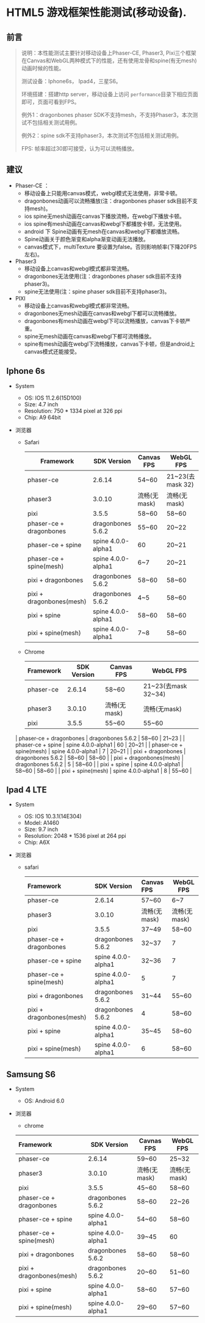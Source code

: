 # HTML5 游戏框架性能测试(移动设备).

## 前言

> 说明：本性能测试主要针对移动设备上Phaser-CE, Phaser3, Pixi三个框架在Canvas和WebGL两种模式下的性能，还有使用龙骨和spine(有无mesh)动画时候的性能。
>
> 测试设备：Iphone6s， Ipad4，三星S6。
>
> 环境搭建：搭建http server，移动设备上访问 `performance`目录下相应页面即可，页面可看到FPS。
>
> 例外1：dragonbones phaser SDK不支持mesh，不支持Phaser3，本次测试不包括相关测试用例。
>
> 例外2：spine sdk不支持phaser3，本次测试不包括相关测试用例。
>
> FPS: 帧率超过30即可接受，认为可以流畅播放。

## 建议

- Phaser-CE ：
  - 移动设备上只能用canvas模式，webgl模式无法使用，非常卡顿。
  - dragonbones动画可以流畅播放(注：dragonbones phaser sdk目前不支持mesh)。
  - ios spine无mesh动画在canvas下播放流畅，在webgl下播放卡顿。
  - ios  spine有mesh动画在canvas和webgl下都播放卡顿，无法使用。
  - android 下 Spine动画有无mesh在canvas和webgl下都播放流畅。
  - Spine动画关于颜色渐变和alpha渐变动画无法播放。
  - canvas模式下，multiTexture 要设置为false。否则影响帧率(下降20FPS左右)。
- Phaser3
  - 移动设备上canvas和webgl模式都非常流畅。
  - dragonbones无法使用(注：dragonbones phaser sdk目前不支持phaser3)。
  - spine无法使用(注：spine phaser sdk目前不支持phaser3)。
- PIXI
  - 移动设备上canvas和webgl模式都非常流畅。
  - dragonbones无mesh动画在canvas和webgl下都可以流畅播放。
  - dragonbones有mesh动画在webgl下可以流畅播放，canvas下卡顿严重。
  - spine无mesh动画在canvas和webgl下都可流畅播放。
  - spine有mesh动画在webgl下流畅播放，canvas下卡顿，但是android上canvas模式还能接受。

## Iphone 6s

* System
  * OS: IOS 11.2.6(15D100)
  * Size: 4.7 inch
  * Resolution: 750 * 1334 pixel at 326 ppi
  * Chip: A9 64bit

* 浏览器
  * Safari

    | Framework | SDK Version |   Canvas FPS   | WebGL FPS |
    |---------- | -------- | ------- |---------- |
    | phaser-ce | 2.6.14   |  54~60  | 21~23(去mask 32) |
    | phaser3   | 3.0.10   | 流畅(无mask) | 流畅(无mask) |
    | pixi      | 3.5.5    | 58~60 | 58~60 |
    | phaser-ce + dragonbones | dragonbones 5.6.2 | 55~60 | 20~22 |
    | phaser-ce + spine | spine  4.0.0-alpha1 | 60 | 20~21 |
    | phaser-ce + spine(mesh) | spine  4.0.0-alpha1 | 6~7 | 20~21 |
    | pixi + dragonbones | dragonbones 5.6.2 | 58~60 | 58~60 |
    | pixi + dragonbones(mesh) | dragonbones 5.6.2 | 4~5 | 58~60 |
    | pixi + spine | spine  4.0.0-alpha1 | 58~60 | 58~60 |
    | pixi + spine(mesh) | spine  4.0.0-alpha1 | 7~8 | 58~60 |

  * Chrome

  	| Framework | SDK Version |   Canvas FPS   | WebGL FPS |
  	|:--------- | -------- | ------- |---------- |
  	| phaser-ce | 2.6.14   | 58~60   | 21~23(去mask 32~34) |
  	| phaser3   | 3.0.10   | 流畅(无mask) | 流畅(无mask) |
  	| pixi      | 3.5.5    | 55~60 | 55~60 |
  | phaser-ce + dragonbones | dragonbones 5.6.2 | 58~60 | 21~23 |
  | phaser-ce + spine | spine  4.0.0-alpha1 | 60 | 20~21 |
  | phaser-ce + spine(mesh) | spine  4.0.0-alpha1 | 7 | 20~21 |
  | pixi + dragonbones | dragonbones 5.6.2 | 58~60 | 58~60 |
  | pixi + dragonbones(mesh) | dragonbones 5.6.2 | 5 | 58~60 |
  | pixi + spine | spine  4.0.0-alpha1 | 58~60 | 58~60 |
  | pixi + spine(mesh) | spine  4.0.0-alpha1 | 8 | 55~60 |

## Ipad 4 LTE
* System
	* OS: IOS 10.3.1(14E304)
	* Model: A1460
	* Size: 9.7 inch
	* Resolution: 2048 * 1536 pixel at 264 ppi
	* Chip: A6X

* 浏览器
  * safari

    | Framework | SDK Version |   Canvas FPS   | WebGL FPS |
    |:--------- | :------- | :------ | ------- |
    | phaser-ce | 2.6.14   |  57~60  | 6~7 |
    | phaser3   | 3.0.10   | 流畅(无mask) |流畅(无mask)|
    | pixi      | 3.5.5    | 37~49 |58~60|
    | phaser-ce + dragonbones | dragonbones 5.6.2 | 32~37 |7|
    | phaser-ce + spine | spine  4.0.0-alpha1 | 32~36 |7|
    | phaser-ce + spine(mesh) | spine  4.0.0-alpha1 | 5 |7|
    | pixi + dragonbones | dragonbones 5.6.2 | 31~44 |55~60|
    | pixi + dragonbones(mesh) | dragonbones 5.6.2 | 4 |58~60|
    | pixi + spine | spine  4.0.0-alpha1 | 35~45 |58~60|
    | pixi + spine(mesh) | spine  4.0.0-alpha1 | 6 |58~60|


## Samsung S6 
* System
  * OS: Android 6.0

* 浏览器
  * chrome	

  | Framework | SDK Version |  Cavnas FPS  | WebGL FPS |
  |:--------- | -------- | ----- |---------- |
  | phaser-ce | 2.6.14   | 59~60 | 25~32 |
  | phaser3   | 3.0.10   | 流畅(无mask) | 流畅(无mask) |
  | pixi      | 3.5.5    | 45~60 | 58~60 |
  | phaser-ce + dragonbones | dragonbones 5.6.2 | 58~60 | 22~26 |
  | phaser-ce + spine | spine  4.0.0-alpha1 | 54~60 | 58~60 |
  | phaser-ce + spine(mesh) | spine  4.0.0-alpha1 | 39~45 | 60 |
  | pixi + dragonbones | dragonbones 5.6.2 | 58~60 | 58~60 |
  | pixi + dragonbones(mesh) | dragonbones 5.6.2 | 20~60 | 51~60 |
  | pixi + spine | spine  4.0.0-alpha1 | 58~60 | 57~60 |
  | pixi + spine(mesh) | spine  4.0.0-alpha1 | 29~60 | 57~60 |